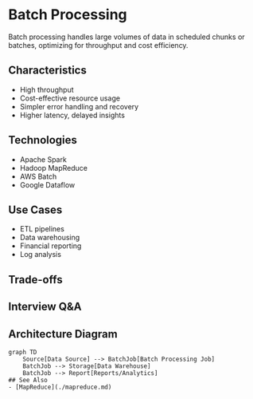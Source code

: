 # Batch Processing

Batch processing handles large volumes of data in scheduled chunks or batches, optimizing for throughput and cost efficiency.

## Characteristics
- High throughput
- Cost-effective resource usage
- Simpler error handling and recovery
- Higher latency, delayed insights

## Technologies
- Apache Spark
- Hadoop MapReduce
- AWS Batch
- Google Dataflow

## Use Cases
- ETL pipelines
- Data warehousing
- Financial reporting
- Log analysis

## Trade-offs

## Interview Q&A

## Architecture Diagram
```mermaid
graph TD
    Source[Data Source] --> BatchJob[Batch Processing Job]
    BatchJob --> Storage[Data Warehouse]
    BatchJob --> Report[Reports/Analytics]
## See Also
- [MapReduce](./mapreduce.md)
```
